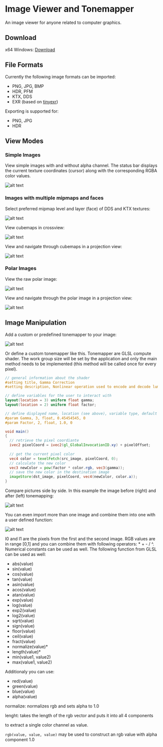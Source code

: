 # Image Viewer and Tonemapper

An image viewer for anyone related to computer graphics.

## Download

x64 Windows: [Download](https://github.com/kopaka1822/ImageViewer/blob/Release/Build/Texture%20Viewer.zip?raw=true)

## File Formats

Currently the following image formats can be imported:
* PNG, JPG, BMP
* HDR, PFM
* KTX, DDS
* EXR (based on [tinyexr](https://github.com/syoyo/tinyexr))

Exporting is supported for:
* PNG, JPG
* HDR

## View Modes
### Simple Images
View simple images with and without alpha channel. The status bar displays the current texture coordinates (cursor) along with the corresponding RGBA color values.

![alt text](https://github.com/kopaka1822/ImageViewer/blob/master/examples/transparent.png)

### Images with multiple mipmaps and faces

Select preferred mipmap level and layer (face) of DDS and KTX textures:

![alt text](https://github.com/kopaka1822/ImageViewer/blob/master/examples/layer_level_view.png)

View cubemaps in crossview:


![alt text](https://github.com/kopaka1822/ImageViewer/blob/master/examples/cross_view.png)

View and navigate through cubemaps in a projection view:

![alt text](https://github.com/kopaka1822/ImageViewer/blob/master/examples/cube_view.png)

### Polar Images

View the raw polar image:

![alt text](https://github.com/kopaka1822/ImageViewer/blob/master/examples/balcony_raw.png)

View and navigate through the polar image in a projection view:

![alt text](https://github.com/kopaka1822/ImageViewer/blob/master/examples/balcony_polar.png)

## Image Manipulation

Add a custom or predefined tonemapper to your image:

![alt text](https://github.com/kopaka1822/ImageViewer/blob/master/examples/balcony_tonemapper.png)

Or define a custom tonemapper like this. Tonemapper are GLSL compute shader. The work group size will be set by the application and only the main method needs to be implemented (this method will be called once for every pixel).

```glsl
// general information about the shader
#setting title, Gamma Correction
#setting description, Nonlinear operation used to encode and decode luminance or tristimulus values in video or still image systems. Formula: (Factor * V) ^ Gamma.

// define variables for the user to interact with
layout(location = 3) uniform float gamma;
layout(location = 2) uniform float factor;

// define displayed name, location (see above), variable type, default value and optional minimum, maximum
#param Gamma, 3, float, 0.45454545, 0
#param Factor, 2, float, 1.0, 0

void main()
{
  // retrieve the pixel coordiante
  ivec2 pixelCoord = ivec2(gl_GlobalInvocationID.xy) + pixelOffset;
  
  // get the current pixel color
  vec4 color = texelFetch(src_image, pixelCoord, 0);
  // calculate the new color
  vec3 newColor = pow(factor * color.rgb, vec3(gamma));
  // save the new color in the destination image
  imageStore(dst_image, pixelCoord, vec4(newColor, color.a));
}
```

Compare pictures side by side. In this example the image before (right) and after (left) tonemapping:

![alt text](https://github.com/kopaka1822/ImageViewer/blob/master/examples/leanna_compare.png)

You can even import more than one image and combine them into one with a user defined function:

![alt text](https://github.com/kopaka1822/ImageViewer/blob/master/examples/image_formula.png)

I0 and I1 are the pixels from the first and the second image. RGB values are in range [0,1] and you can combine them with following operators: * + - / ^. Numerical constants can be used as well.
The following function from GLSL can be used as well:
* abs(value)
* sin(value)
* cos(value)
* tan(value)
* asin(value)
* acos(value)
* atan(value)
* exp(value)
* log(value)
* exp2(value)
* log2(value)
* sqrt(value)
* sign(value)
* floor(value)
* ceil(value)
* fract(value)
* normalize(value)*
* length(value)*
* min(value1, value2)
* max(value1, value2)

Additionaly you can use:
* red(value)
* green(value)
* blue(value)
* alpha(value)

normalize: normalizes rgb and sets alpha to 1.0

lenght: takes the length of the rgb vector and puts it into all 4 components

to extract a single color channel as value.

`rgb(value, value, value)` may be used to construct an rgb value with alpha component 1.0
